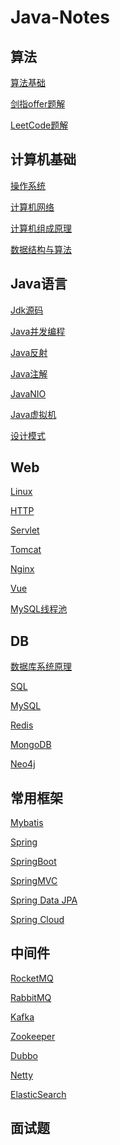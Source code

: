 # Java-Notes

## 算法

[算法基础]()

[剑指offer题解]()

[LeetCode题解]()

## 计算机基础

[操作系统]()

[计算机网络]()

[计算机组成原理]()

[数据结构与算法]()

## Java语言

[Jdk源码](https://github.com/Rocks526/Jdk8-Notes)

[Java并发编程](https://github.com/Rocks526/Java-Notes/blob/master/docs/Java并发编程.md)

[Java反射](https://github.com/Rocks526/Java-Notes/blob/master/docs/Java反射.md)

[Java注解](https://github.com/Rocks526/Java-Notes/blob/master/docs/Java注解.md)

[JavaNIO](https://github.com/Rocks526/Java-Notes/blob/master/docs/JavaNIO.md)

[Java虚拟机](https://github.com/Rocks526/Java-Notes/blob/master/docs/Java虚拟机.md)

[设计模式](https://github.com/Rocks526/Java-Notes/blob/master/docs/Java设计模式.md)

## Web

[Linux](https://github.com/Rocks526/Java-Notes/blob/master/docs/Linux.md)

[HTTP]()

[Servlet]()

[Tomcat]()

[Nginx]()

[Vue]()

[MySQL线程池](https://github.com/Rocks526/Java-Notes/blob/master/docs/线程池.md)

## DB

[数据库系统原理]()

[SQL]()

[MySQL]()

[Redis]()

[MongoDB]()

[Neo4j](https://github.com/Rocks526/Java-Notes/blob/master/docs/Neo4j.md)

## 常用框架

[Mybatis]()

[Spring]()

[SpringBoot]()

[SpringMVC]()

[Spring Data JPA]()

[Spring Cloud]()

## 中间件

[RocketMQ]()

[RabbitMQ]()

[Kafka]()

[Zookeeper]()

[Dubbo]()

[Netty]()

[ElasticSearch]()

## 面试题

